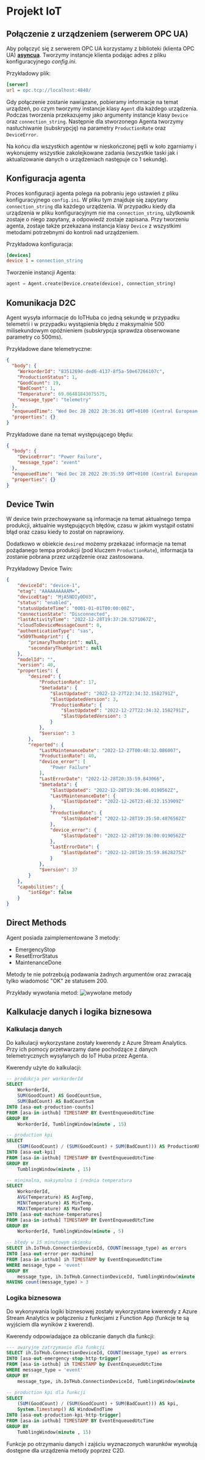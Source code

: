 # Projekt IoT

## Połączenie z urządzeniem (serwerem OPC UA)
Aby połączyć się z serwerem OPC UA korzystamy z biblioteki (klienta OPC UA) [**asyncua**](https://github.com/FreeOpcUa/opcua-asyncio). Tworzymy instancje klienta podając adres z pliku konfiguracyjnego *config.ini*.

Przykładowy plik:
```ini
[server]
url = opc.tcp://localhost:4840/
```

Gdy połączenie zostanie nawiązane, pobieramy informacje na temat urządzeń, po czym tworzymy instancje klasy `Agent` dla każdego urządzenia. Podczas tworzenia przekazujemy jako argumenty instancje klasy `Device` oraz `connection_string`. Następnie dla stworzonego Agenta tworzymy nasłuchiwanie (subskrypcję) na parametry `ProductionRate` oraz `DeviceError`.

Na końcu dla wszystkich agentów w nieskończonej pętli w koło zgarniamy i wykonujemy wszystkie zakolejkowane zadania (wszystkie taski jak i aktualizowanie danych o urządzeniach następuje co 1 sekundę).

## Konfiguracja agenta

Proces konfiguracji agenta polega na pobraniu jego ustawień z pliku konfiguracyjnego `config.ini`. W pliku tym znajduje się zapytany `connection_string` dla każdego urządzenia. W przypadku kiedy dla urządzenia w pliku konfiguracyjnym nie ma `connection_string`, użytkownik zostaje o niego zapytany, a odpowiedź zostaje zapisana. Przy tworzeniu agenta, zostaje także przekazana instancja klasy `Device` z wszystkimi metodami potrzebnymi do kontroli nad urządzeniem.

Przykładowa konfiguracja:
```ini
[devices]
device 1 = connection_string
```

Tworzenie instancji Agenta:
```python
agent = Agent.create(Device.create(device), connection_string)
```

## Komunikacja D2C

Agent wysyła informacje do IoTHuba co jedną sekundę w przypadku telemetrii i w przypadku wystąpienia błędu z maksymalnie 500 milisekundowym opóźnieniem (subskrypcja sprawdza obserwowane parametry co 500ms).

Przykładowe dane telemetryczne:
```json
{
  "body": {
    "WorkorderId": "8351269d-ded6-4137-8f5a-50e67266107c",
    "ProductionStatus": 1,
    "GoodCount": 19,
    "BadCount": 1,
    "Temperature": 69.06481843075575,
    "message_type": "telemetry"
  },
  "enqueuedTime": "Wed Dec 28 2022 20:36:01 GMT+0100 (Central European Standard Time)",
  "properties": {}
}
```

Przykładowe dane na temat występującego błędu:
```json
{
  "body": {
    "DeviceError": "Power Failure",
    "message_type": "event"
  },
  "enqueuedTime": "Wed Dec 28 2022 20:35:59 GMT+0100 (Central European Standard Time)",
  "properties": {}
}
```

## Device Twin

W device twin przechowywane są informacje na temat aktualnego tempa produkcji, aktualnie występujących błędów, czasu w jakim wystąpił ostatni błąd oraz czasu kiedy to został on naprawiony.

Dodatkowo w obiekcie `desired` możemy przekazać informacje na temat pożądanego tempa produkcji (pod kluczem `ProductionRate`), informacja ta zostanie pobrana przez urządzenie oraz zastosowana.

Przykładowy Device Twin:
```json
{
	"deviceId": "device-1",
	"etag": "AAAAAAAAAAM=",
	"deviceEtag": "MjA5NDIyODU3",
	"status": "enabled",
	"statusUpdateTime": "0001-01-01T00:00:00Z",
	"connectionState": "Disconnected",
	"lastActivityTime": "2022-12-28T19:37:28.5271067Z",
	"cloudToDeviceMessageCount": 0,
	"authenticationType": "sas",
	"x509Thumbprint": {
		"primaryThumbprint": null,
		"secondaryThumbprint": null
	},
	"modelId": "",
	"version": 40,
	"properties": {
		"desired": {
			"ProductionRate": 17,
			"$metadata": {
				"$lastUpdated": "2022-12-27T22:34:32.1582791Z",
				"$lastUpdatedVersion": 3,
				"ProductionRate": {
					"$lastUpdated": "2022-12-27T22:34:32.1582791Z",
					"$lastUpdatedVersion": 3
				}
			},
			"$version": 3
		},
		"reported": {
			"LastMaintenanceDate": "2022-12-27T00:48:32.086007",
			"ProductionRate": 40,
			"device_error": [
				"Power Failure"
			],
			"LastErrorDate": "2022-12-28T20:35:59.843066",
			"$metadata": {
				"$lastUpdated": "2022-12-28T19:36:00.0190562Z",
				"LastMaintenanceDate": {
					"$lastUpdated": "2022-12-26T23:48:32.153909Z"
				},
				"ProductionRate": {
					"$lastUpdated": "2022-12-28T19:35:50.4876562Z"
				},
				"device_error": {
					"$lastUpdated": "2022-12-28T19:36:00.0190562Z"
				},
				"LastErrorDate": {
					"$lastUpdated": "2022-12-28T19:35:59.8628275Z"
				}
			},
			"$version": 37
		}
	},
	"capabilities": {
		"iotEdge": false
	}
}
```

## Direct Methods

Agent posiada zaimplementowane 3 metody:
- EmergencyStop
- ResetErrorStatus
- MaintenanceDone

Metody te nie potrzebują podawania żadnych argumentów oraz zwracają tylko wiadomość "OK" ze statusem 200.

Przykłady wywołania metod:
![wywołane metody](metody.png)

## Kalkulacje danych i logika biznesowa

### Kalkulacja danych

Do kalkulacji wykorzystane zostały kwerendy z Azure Stream Analytics. Przy ich pomocy przetwarzamy dane pochodzące z danych telemetrycznych wysyłanych do IoT Huba przez Agenta. 

Kwerendy użyte do kalkulacji:

```sql
-- produkcja per workorderId
SELECT
    WorkorderId,
    SUM(GoodCount) AS GoodCountSum,
    SUM(BadCount) AS BadCountSum
INTO [asa-out-production-counts]
FROM [asa-in-iothub] TIMESTAMP BY EventEnqueuedUtcTime
GROUP BY
    WorkorderId, TumblingWindow(minute , 15)

-- production kpi
SELECT
    (SUM(GoodCount) / (SUM(GoodCount) + SUM(BadCount))) AS ProductionKPI
INTO [asa-out-kpi]
FROM [asa-in-iothub] TIMESTAMP BY EventEnqueuedUtcTime
GROUP BY
    TumblingWindow(minute , 15)

-- minimalna, maksymalna i średnia temperatura
SELECT
    WorkorderId,
    AVG(Temperature) AS AvgTemp,
    MIN(Temperature) AS MinTemp,
    MAX(Temperature) AS MaxTemp
INTO [asa-out-machine-temperatures]
FROM [asa-in-iothub] TIMESTAMP BY EventEnqueuedUtcTime
GROUP BY
    WorkorderId, TumblingWindow(minute , 5)

-- błędy w 15 minutowym okienku
SELECT ih.IoTHub.ConnectionDeviceId, COUNT(message_type) as errors
INTO [asa-out-error-per-machine]
FROM [asa-in-iothub] ih TIMESTAMP by EventEnqueuedUtcTime
WHERE message_type = 'event'
GROUP BY
    message_type, ih.IoTHub.ConnectionDeviceId, TumblingWindow(minute , 15)
HAVING count(message_type) > 3
```

### Logika biznesowa

Do wykonywania logiki biznesowej zostały wykorzystane kwerendy z Azure Stream Analytics w połączeniu z funkcjami z Function App (funkcje te są wyjściem dla wyników z kwerend).

Kwerendy odpowiadające za obliczanie danych dla funkcji:
```sql
--- awaryjne zatrzymanie dla funkcji
SELECT ih.IoTHub.ConnectionDeviceId, COUNT(message_type) as errors
INTO [asa-out-emergency-stop-http-trigger]
FROM [asa-in-iothub] ih TIMESTAMP by EventEnqueuedUtcTime
WHERE message_type = 'event'
GROUP BY
    message_type, ih.IoTHub.ConnectionDeviceId, TumblingWindow(minute , 15)

-- production kpi dla funkcji
SELECT
    (SUM(GoodCount) / (SUM(GoodCount) + SUM(BadCount))) AS kpi,
    System.Timestamp() AS WindowEndTime
INTO [asa-out-production-kpi-http-trigger]
FROM [asa-in-iothub] TIMESTAMP BY EventEnqueuedUtcTime
GROUP BY
    TumblingWindow(minute , 15)
```

Funkcje po otrzymaniu danych i zajściu wyznaczonych warunków wywołują dostępne dla urządzenia metody poprzez C2D.
